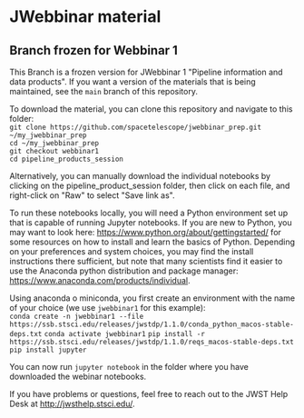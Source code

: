 # JWebbinar material

## Branch frozen for Webbinar 1

This Branch is a frozen version for JWebbinar 1 "Pipeline information and data products". If you want a version of the materials that is being maintained, see the `main` branch of this repository.

To download the material, you can clone this repository and navigate to this folder:  
`git clone https://github.com/spacetelescope/jwebbinar_prep.git ~/my_jwebbinar_prep`  
`cd ~/my_jwebbinar_prep`  
`git checkout webbinar1`  
`cd pipeline_products_session`  

Alternatively, you can manually download the individual notebooks by clicking on the pipeline_product_session folder, then click on each file, and right-click on "Raw" to select "Save link as".

To run these notebooks locally, you will need a Python environment set up that is capable of running Jupyter notebooks. If you are new to Python, you may want to look here: https://www.python.org/about/gettingstarted/ for some resources on how to install and learn the basics of Python. Depending on your preferences and system choices, you may find the install instructions there sufficient, but note that many scientists find it easier to use the Anaconda python distribution and package manager: https://www.anaconda.com/products/individual.

Using anaconda o miniconda, you first create an environment with the name of your choice (we use `jwebbinar1` for this example):  
`conda create -n jwebbinar1 --file https://ssb.stsci.edu/releases/jwstdp/1.1.0/conda_python_macos-stable-deps.txt`
`conda activate jwebbinar1`
`pip install -r https://ssb.stsci.edu/releases/jwstdp/1.1.0/reqs_macos-stable-deps.txt`
`pip install jupyter`  

You can now run `jupyter notebook` in the folder where you have downloaded the webinar notebooks.

If you have problems or questions, feel free to reach out to the JWST Help Desk at http://jwsthelp.stsci.edu/.
